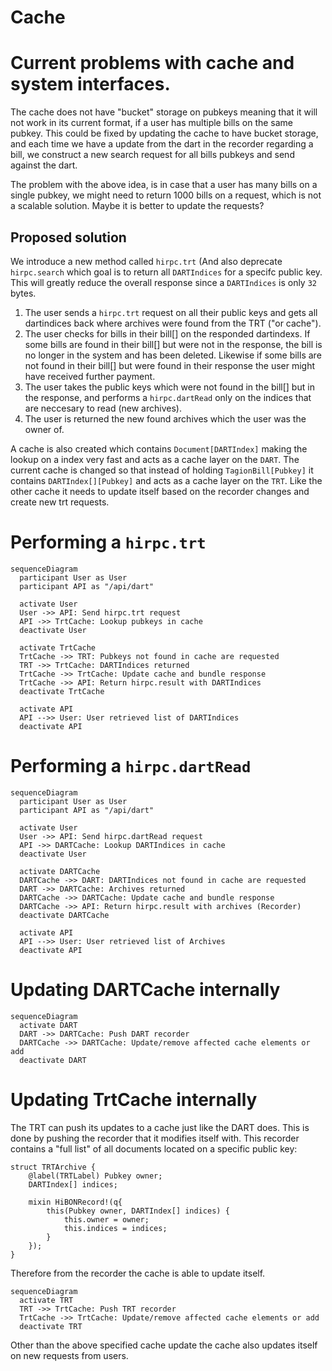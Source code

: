 # Cache

# Current problems with cache and system interfaces.
The cache does not have "bucket" storage on pubkeys meaning that it will not work in its current format, if a user has multiple bills on the same pubkey.
This could be fixed by updating the cache to have bucket storage, and each time we have a update from the dart in the recorder regarding a bill, we construct a new search request for all bills pubkeys and send against the dart.

The problem with the above idea, is in case that a user has many bills on a single pubkey, we might need to return 1000 bills on a request, which is not a scalable solution. Maybe it is better to update the requests?


## Proposed solution
We introduce a new method called `hirpc.trt` (And also deprecate `hirpc.search` which goal is to return all `DARTIndices` for a specifc public key. This will greatly reduce the overall response since a `DARTIndices` is only `32` bytes.

1. The user sends a `hirpc.trt` request on all their public keys and gets all dartindices back where archives were found from the TRT ("or cache"). 
2. The user checks for bills in their bill[] on the responded dartindexs. If some bills are found in their bill[] but were not in the response, the bill is no longer in the system and has been deleted. Likewise if some bills are not found in their bill[] but were found in their response the user might have received further payment.
3. The user takes the public keys which were not found in the bill[] but in the response, and performs a `hirpc.dartRead` only on the indices that are neccesary to read (new archives).
4. The user is returned the new found archives which the user was the owner of. 


A cache is also created which contains `Document[DARTIndex]` making the lookup on a index very fast and acts as a cache layer on the `DART`.
The current cache is changed so that instead of holding `TagionBill[Pubkey]` it contains `DARTIndex[][Pubkey]` and acts as a cache layer on the `TRT`. Like the other cache it needs to update itself based on the recorder changes and create new trt requests.



# Performing a `hirpc.trt`
```mermaid
sequenceDiagram
  participant User as User
  participant API as "/api/dart"
  
  activate User
  User ->> API: Send hirpc.trt request
  API ->> TrtCache: Lookup pubkeys in cache
  deactivate User
  
  activate TrtCache
  TrtCache ->> TRT: Pubkeys not found in cache are requested
  TRT ->> TrtCache: DARTIndices returned
  TrtCache ->> TrtCache: Update cache and bundle response
  TrtCache ->> API: Return hirpc.result with DARTIndices
  deactivate TrtCache
  
  activate API
  API -->> User: User retrieved list of DARTIndices
  deactivate API
```

# Performing a `hirpc.dartRead`
```mermaid
sequenceDiagram
  participant User as User
  participant API as "/api/dart"
  
  activate User
  User ->> API: Send hirpc.dartRead request
  API ->> DARTCache: Lookup DARTIndices in cache
  deactivate User
  
  activate DARTCache
  DARTCache ->> DART: DARTIndices not found in cache are requested
  DART ->> DARTCache: Archives returned
  DARTCache ->> DARTCache: Update cache and bundle response
  DARTCache ->> API: Return hirpc.result with archives (Recorder)
  deactivate DARTCache
  
  activate API
  API -->> User: User retrieved list of Archives
  deactivate API
```
# Updating DARTCache internally

```mermaid
sequenceDiagram
  activate DART
  DART ->> DARTCache: Push DART recorder
  DARTCache ->> DARTCache: Update/remove affected cache elements or add
  deactivate DART
```

# Updating TrtCache internally
The TRT can push its updates to a cache just like the DART does. This is done by pushing the recorder that it modifies itself with. This recorder contains a "full list" of all documents located on a specific public key: 
```dlang
struct TRTArchive {
    @label(TRTLabel) Pubkey owner;
    DARTIndex[] indices;

    mixin HiBONRecord!(q{
        this(Pubkey owner, DARTIndex[] indices) {
            this.owner = owner;
            this.indices = indices;
        }
    });
}
```
Therefore from the recorder the cache is able to update itself.
```mermaid
sequenceDiagram
  activate TRT
  TRT ->> TrtCache: Push TRT recorder
  TrtCache ->> TrtCache: Update/remove affected cache elements or add
  deactivate TRT
```
Other than the above specified cache update the cache also updates itself on new requests from users.

